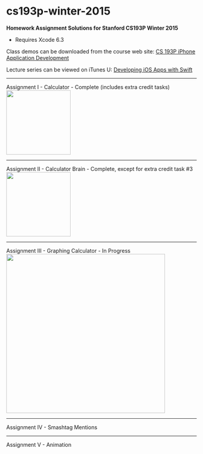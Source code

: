 # cs193p-winter-2015

<strong>Homework Assignment Solutions for Stanford CS193P Winter 2015</strong>

- Requires Xcode 6.3



Class demos can be downloaded from the course web site: <a target="_blank"  href="http://www.stanford.edu/class/cs193p/cgi-bin/drupal/">CS 193P iPhone Application Development</a>

Lecture series can be viewed on iTunes U: <a target="_blank"  href="https://itunes.apple.com/us/course/developing-ios-8-apps-swift/id961180099">Developing iOS Apps with Swift</a>

<hr>
Assignment I - Calculator 
- Complete (includes extra credit tasks)
<br /><a href="http://www.riesam.biz/images/Calculator.png" target="_blank" ><img src="http://www.riesam.biz/images/Calculator.png" width="170px"/></a>

<hr>
Assignment II - Calculator Brain
- Complete, except for extra credit task #3  
<br /><a href="http://www.riesam.biz/images/CalculatorBrain.png" target="_blank" ><img src="http://www.riesam.biz/images/CalculatorBrain.png" width="170px"/></a>


<hr>
Assignment III - Graphing Calculator
- In Progress
<br /><a href="http://www.riesam.biz/images/GraphingCalculator.png" target="_blank" ><img src="http://www.riesam.biz/images/GraphingCalculator.png" width="420px"/></a>

<hr>
Assignment IV - Smashtag Mentions

<hr>
Assignment V - Animation
